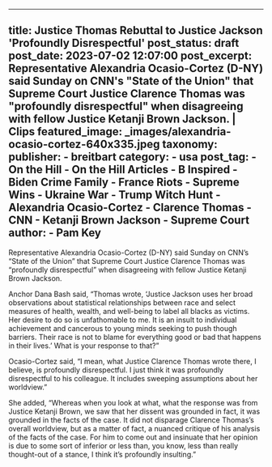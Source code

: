 
---
title: Justice Thomas Rebuttal to Justice Jackson &#39;Profoundly Disrespectful&#39; 
post_status: draft
post_date: 2023-07-02 12:07:00 
post_excerpt: Representative Alexandria Ocasio-Cortez (D-NY) said Sunday on CNN&#39;s &quot;State of the Union&quot; that Supreme Court Justice Clarence Thomas was &quot;profoundly disrespectful&quot; when disagreeing with fellow Justice Ketanji Brown Jackson. | Clips 
featured_image: _images/alexandria-ocasio-cortez-640x335.jpeg 
taxonomy:
    publisher:
        - breitbart
    category:
        - usa 
    post_tag:
        - On the Hill
        - On the Hill Articles
        - B Inspired
        - Biden Crime Family
        - France Riots
        - Supreme Wins
        - Ukraine War
        - Trump Witch Hunt
        - Alexandria Ocasio-Cortez
        - Clarence Thomas
        - CNN
        - Ketanji Brown Jackson
        - Supreme Court
    author:
        - Pam Key
---
Representative Alexandria Ocasio-Cortez (D-NY) said Sunday on CNN’s “State of the Union” that Supreme Court Justice Clarence Thomas was “profoundly disrespectful” when disagreeing with fellow Justice Ketanji Brown Jackson.

Anchor Dana Bash said, “Thomas wrote, ‘Justice Jackson uses her broad observations about statistical relationships between race and select measures of health, wealth, and well-being to label all blacks as victims. Her desire to do so is unfathomable to me. It is an insult to individual achievement and cancerous to young minds seeking to push though barriers. Their race is not to blame for everything good or bad that happens in their lives.’ What is your response to that?”

Ocasio-Cortez said, “I mean, what Justice Clarence Thomas wrote there, I believe, is profoundly disrespectful. I just think it was profoundly disrespectful to his colleague. It includes sweeping assumptions about her worldview.”

She added, “Whereas when you look at what, what the response was from Justice Ketanji Brown, we saw that her dissent was grounded in fact, it was grounded in the facts of the case. It did not disparage Clarence Thomas’s overall worldview, but as a matter of fact, a nuanced critique of his analysis of the facts of the case. For him to come out and insinuate that her opinion is due to some sort of inferior or less than, you know, less than really thought-out of a stance, I think it’s profoundly insulting.” 